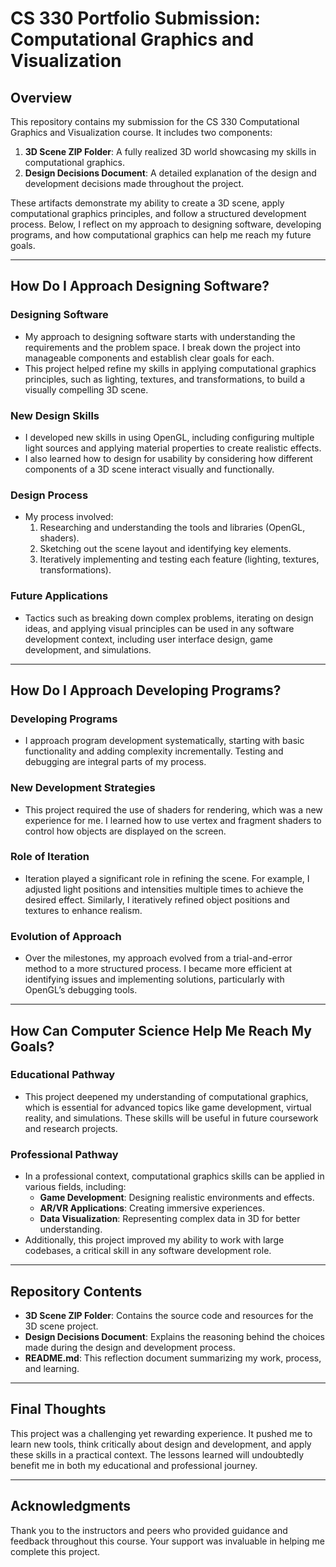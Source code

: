 # CS 330 Portfolio Submission: Computational Graphics and Visualization

## Overview

This repository contains my submission for the CS 330 Computational Graphics and Visualization course. It includes two components:
1. **3D Scene ZIP Folder**: A fully realized 3D world showcasing my skills in computational graphics.
2. **Design Decisions Document**: A detailed explanation of the design and development decisions made throughout the project.

These artifacts demonstrate my ability to create a 3D scene, apply computational graphics principles, and follow a structured development process. Below, I reflect on my approach to designing software, developing programs, and how computational graphics can help me reach my future goals.

---

## How Do I Approach Designing Software?

### **Designing Software**
- My approach to designing software starts with understanding the requirements and the problem space. I break down the project into manageable components and establish clear goals for each.
- This project helped refine my skills in applying computational graphics principles, such as lighting, textures, and transformations, to build a visually compelling 3D scene.

### **New Design Skills**
- I developed new skills in using OpenGL, including configuring multiple light sources and applying material properties to create realistic effects.
- I also learned how to design for usability by considering how different components of a 3D scene interact visually and functionally.

### **Design Process**
- My process involved:
  1. Researching and understanding the tools and libraries (OpenGL, shaders).
  2. Sketching out the scene layout and identifying key elements.
  3. Iteratively implementing and testing each feature (lighting, textures, transformations).

### **Future Applications**
- Tactics such as breaking down complex problems, iterating on design ideas, and applying visual principles can be used in any software development context, including user interface design, game development, and simulations.

---

## How Do I Approach Developing Programs?

### **Developing Programs**
- I approach program development systematically, starting with basic functionality and adding complexity incrementally. Testing and debugging are integral parts of my process.

### **New Development Strategies**
- This project required the use of shaders for rendering, which was a new experience for me. I learned how to use vertex and fragment shaders to control how objects are displayed on the screen.

### **Role of Iteration**
- Iteration played a significant role in refining the scene. For example, I adjusted light positions and intensities multiple times to achieve the desired effect. Similarly, I iteratively refined object positions and textures to enhance realism.

### **Evolution of Approach**
- Over the milestones, my approach evolved from a trial-and-error method to a more structured process. I became more efficient at identifying issues and implementing solutions, particularly with OpenGL’s debugging tools.

---

## How Can Computer Science Help Me Reach My Goals?

### **Educational Pathway**
- This project deepened my understanding of computational graphics, which is essential for advanced topics like game development, virtual reality, and simulations. These skills will be useful in future coursework and research projects.

### **Professional Pathway**
- In a professional context, computational graphics skills can be applied in various fields, including:
  - **Game Development**: Designing realistic environments and effects.
  - **AR/VR Applications**: Creating immersive experiences.
  - **Data Visualization**: Representing complex data in 3D for better understanding.
- Additionally, this project improved my ability to work with large codebases, a critical skill in any software development role.

---

## Repository Contents

- **3D Scene ZIP Folder**: Contains the source code and resources for the 3D scene project.
- **Design Decisions Document**: Explains the reasoning behind the choices made during the design and development process.
- **README.md**: This reflection document summarizing my work, process, and learning.

---

## Final Thoughts

This project was a challenging yet rewarding experience. It pushed me to learn new tools, think critically about design and development, and apply these skills in a practical context. The lessons learned will undoubtedly benefit me in both my educational and professional journey.

---

## Acknowledgments

Thank you to the instructors and peers who provided guidance and feedback throughout this course. Your support was invaluable in helping me complete this project.
